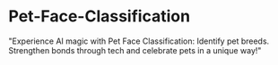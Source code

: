 # Pet-Face-Classification
"Experience AI magic with Pet Face Classification: Identify pet breeds. Strengthen bonds through tech and celebrate pets in a unique way!"
